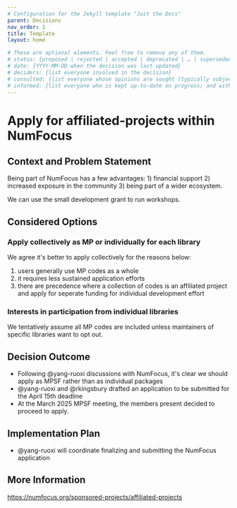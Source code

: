 ```yaml
---
# Configuration for the Jekyll template "Just the Docs"
parent: Decisions
nav_order: 1
title: Template
layout: home

# These are optional elements. Feel free to remove any of them.
# status: {proposed | rejected | accepted | deprecated | … | superseded by [ADR-0005](0005-example.md)}
# date: {YYYY-MM-DD when the decision was last updated}
# deciders: {list everyone involved in the decision}
# consulted: {list everyone whose opinions are sought (typically subject-matter experts); and with whom there is a two-way communication}
# informed: {list everyone who is kept up-to-date on progress; and with whom there is a one-way communication}
---
```

<!-- we need to disable MD025, because we use the different heading "ADR Template" in the homepage (see above) than it is foreseen in the template -->
<!-- markdownlint-disable-next-line MD025 -->
# Apply for affiliated-projects within NumFocus 

## Context and Problem Statement
Being part of NumFocus has a few advantages: 1) financial support 2) increased exposure in the community 3) being part of a wider ecosystem.

We can use the small development grant to run workshops. 

## Considered Options

### Apply collectively as MP or individually for each library 
We agree it's better to apply collectively for the reasons below: 
1) users generally use MP codes as a whole
2) it requires less sustained application efforts 
3) there are precedence where a collection of codes is an affiliated project and apply for seperate funding for individual development effort 

### Interests in participation from individual libraries  
We tentatively assume all MP codes are included unless maintainers of specific libraries want to opt out. 

## Decision Outcome

- Following @yang-ruoxi  discussions with NumFocus, it's clear we should apply as MPSF rather than as individual packages
- @yang-ruoxi and @rkingsbury drafted an application to be submitted for the April 15th deadline
- At the March 2025 MPSF meeting, the members present decided to proceed to apply.


## Implementation Plan
- @yang-ruoxi will coordinate finalizing and submitting the NumFocus application


## More Information
https://numfocus.org/sponsored-projects/affiliated-projects
